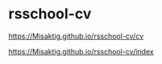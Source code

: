 # rsschool-cv

https://Misaktig.github.io/rsschool-cv/cv

https://Misaktig.github.io/rsschool-cv/index

